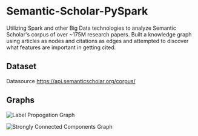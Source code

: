 # Semantic-Scholar-PySpark

Utilizing Spark and other Big Data technologies to analyze Semantic Scholar's corpus of over ~175M research papers. Built a knowledge graph using articles as nodes and citations as edges and attempted to discover what features are important in getting cited. 

## Dataset
Datasource https://api.semanticscholar.org/corpus/

## Graphs

![Label Propogation Graph](images_gifs/LabelPropogation_Graph.gif)

![Strongly Connected Components Graph](images_gifs/SC_components_gif.gif)

